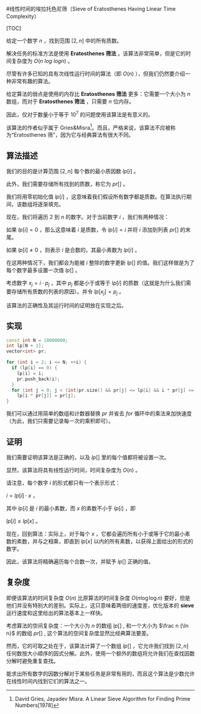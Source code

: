 \#线性时间的埃拉托色尼筛（Sieve of Eratosthenes Having Linear Time Complexity）

[TOC]

给定一个数字 $n$ ，找到范围 $[2,n]$ 中的所有质数。

解决任务的标准方法是使用 **Eratosthenes 筛法** 。该算法非常简单，但是它的时间复杂度为 $O(n \ log \ log n)$ 。

尽管有许多已知的具有次线性运行时间的算法（即 $O(n)$ ），但我们仍然要介绍一种非常有趣的算法。

给定算法的弱点是使用的内存比 **Eratosthenes 筛法** 更多：它需要一个大小为 $n$ 数组，而对于 **Eratosthenes 筛法** ，只需要 $n$ 位内存。

因此，仅对于数量小于等于 $10 ^ 7$ 的问题使用该算法是有意义的。

该算法的作者似乎属于 Gries&Misra[^er]。而且，严格来说，该算法不应被称为“Eratosthenes 筛”，因为它与经典算法有很大不同。

## 算法描述

我们的目的是计算范围 $[2,n]$ 每个数的最小质因数 $lp [i]$ 。

此外，我们需要存储所有找到的质数，称它为 $pr []$ 。

我们将用零初始化值 $lp [i]$ ，这意味着我们假设所有数字都是质数。在算法执行期间，该数组将逐渐填充。

现在，我们将遍历 $2$ 到 $n$ 的数字。对于当前数字 $i$ ，我们有两种情况：

如果 $lp [i] = 0$ ，那么这意味着 $i$ 是质数，令 $lp [i] = i$ 并将 $i$ 添加到列表 $pr []$ 的末尾。

如果 $lp [i] \neq 0$ ，则表示 $i$ 是合数的，其最小素数为 $lp [i]$ 。

在这两种情况下，我们都会为能被 $i$ 整除的数字更新 $lp []$ 的值。我们这样做是为了每个数字最多设置一次值 $lp []$ 。

考虑数字 $x_j = i \cdot p_j$ ，其中 $p_j$ 都是小于或等于 $lp [i]$ 的质数（这就是为什么我们需要存储所有质数的列表的原因）。并令 $lp [x_j] = p_j$ 。

该算法的正确性及其运行时间的证明放在实现之后。

## 实现

```cpp
const int N = 10000000;
int lp[N + 1];
vector<int> pr;

for (int i = 2; i <= N; ++i) {
  if (lp[i] == 0) {
    lp[i] = i;
    pr.push_back(i);
  }
  for (int j = 0; j < (int)pr.size() && pr[j] <= lp[i] && i * pr[j] <= N; ++j)
    lp[i * pr[j]] = pr[j];
}
```

我们可以通过用简单的数组和计数器替换 $pr$ 并省去 $for$ 循环中的乘法来加快速度（为此，我们只需要记录每一次的乘积即可）。

## 证明

我们需要证明该算法是正确的，以及 $lp []$ 里的每个值都将被设置一次。

显然，该算法将具有线性运行时间，时间复杂度为 $O(n)$ 。

请注意，每个数字 $i$ 的形式都只有一个表示形式：

 $i = lp [i] \cdot x$ ，

其中 $lp [i]$ 是 $i$ 的最小素数，而 $x$ 的素数不小于 $lp [i]$ ，即

 $lp [i] \le lp [x]$ 。

现在，回到算法：实际上，对于每个 $x$ ，它都会遍历所有小于或等于它的最小素数的素数，并与之相乘，即直到 $lp [x]$ 以内的所有素数，以获得上面给出的形式的数字。

因此，该算法将精确遍历每个合数一次，并赋予 $lp []$ 正确的值。

## 复杂度

即便该算法的时间复杂度 $O(n)$ 比原算法的时间复杂度 $O(n \log \log n)$ 要好，但是他们并没有特别大的差别。实际上，这只意味着两倍的速度差，优化版本的 **sieve** 运行速度和这里给出的算法基本上一样快。

考虑算法的空间复杂度：一个大小为 $n$ 的数组 $lp []$ , 和一个大小为 $\frac n {\ln n}$ 的数组 $pr []$ , 这个算法的空间复杂度显然比经典算法要差。

然而，它的可取之处在于，该算法计算了一个数组 $lp[]$ ，它允许我们找到 $[2, n]$ 任何数按大小顺序的因式分解。此外，使用一个额外的数组将允许我们在查找因数分解时避免重复查找。

能求出所有数字的因数分解对于某些任务是非常有用的，而且这个算法是少数允许在线性时间内找到它们的算法之一。

[^er]: David Gries, Jayadev Misra. A Linear Sieve Algorithm for Finding Prime Numbers[1978]

